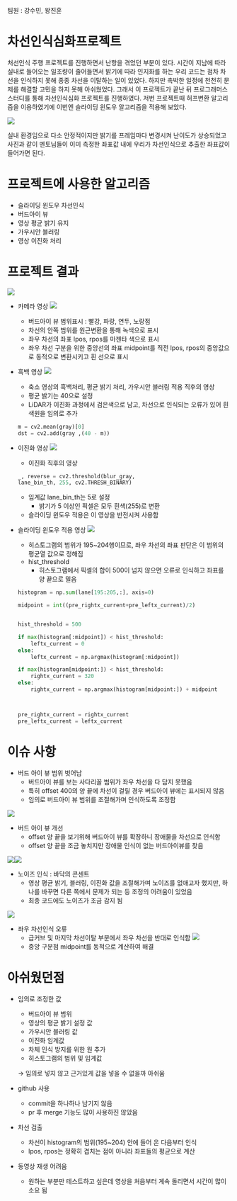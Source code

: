 팀원 : 강수민, 왕진훈

# 차선인식심화프로젝트
처선인식 주행 프로젝트를 진행하면서 난항을 겪었던 부분이 있다. 시간이 지남에 따라 실내로 들어오는 일조량이 줄어들면서 밝기에 따라 인지화를 하는 우리 코드는 점차 차선을 인식하지 못해 종종 차선을 이탈하는 일이 있었다. 하지만 촉박한 일정에 천천히 문제를 해결할 고민을 하지 못해 아쉬웠었다. 그래서 이 프로젝트가 끝난 뒤 프로그래머스 스터디를 통해 차선인식심화 프로젝트를 진행하였다. 저번 프로젝트때 허프변환 알고리즘을 이용하였기에 이번엔 슬라이딩 윈도우 알고리즘을 적용해 보았다.


![](2022-04-17-14-37-57.png)

실내 환경임으로 다소 안정적이지만 밝기를 프레임마다 변경시켜 난이도가 상승되었고 사진과 같이 멘토님들이 이미 측정한 좌표값 내에 우리가 차선인식으로 추출한 좌표값이 들어가면 된다.

# 프로젝트에 사용한 알고리즘

- 슬라이딩 윈도우 차선인식
- 버드아이 뷰
- 영상 평균 밝기 유지
- 가우시안 블러링
- 영상 이진화 처리

# 프로젝트 결과
![](2022-04-17-14-45-05.png)
- 카메라 영상
![](2022-04-17-14-46-08.png)
    - 버드아이 뷰 범위표시 : 빨강, 파랑, 연두, 노랑점
    - 차선의 안쪽 범위를 원근변환을 통해 녹색으로 표시
    - 좌우 차선의 좌표 lpos, rpos를 마젠타 색으로 표시
    - 좌우 차선 구분을 위한 중앙선의 좌표 midpoint를 직전 lpos, rpos의 중앙값으로 동적으로 변환시키고 흰 선으로 표시

- 흑백 영상
![](2022-04-17-14-48-24.png)
    - 축소 영상의 흑백처리, 평균 밝기 처리, 가우시안 블러링 적용 직후의 영상
    - 평균 밝기는 40으로 설정
    - LiDAR가 이진화 과정에서 검은색으로 남고, 차선으로 인식되는 오류가 있어 흰색원을 임의로 추가
    ```python
    m = cv2.mean(gray)[0]
    dst = cv2.add(gray ,(40 - m))
    ```

- 이진화 영상
![](2022-04-17-14-50-16.png)
    - 이진화 직후의 영상
     ```python
    _, reverse = cv2.threshold(blur_gray,
     lane_bin_th, 255, cv2.THRESH_BINARY)
    ```
    - 임계값 lane_bin_th는 5로 설정
        - 밝기가 5 이상인 픽셀은 모두 흰색(255)로 변환
    - 슬라이딩 윈도우 적용은 이 영상을 반전시켜 사용함
   
- 슬라이딩 윈도우 적용 영상
![](2022-04-17-14-52-23.png)
    - 히스토그램의 범위가 195~204행이므로, 좌우 차선의 좌표 판단은 이 범위의 평균열 값으로 정해짐
    - hist_threshold
        - 히스토그램에서 픽셀의 합이 500이 넘지 않으면 오류로 인식하고 좌표를 양 끝으로 밀음 
    ```python
    histogram = np.sum(lane[195:205,:], axis=0)     
    
    midpoint = int((pre_rightx_current+pre_leftx_current)/2)


    hist_threshold = 500

    if max(histogram[:midpoint]) < hist_threshold:
        leftx_current = 0 
    else:
        leftx_current = np.argmax(histogram[:midpoint])

    if max(histogram[midpoint:]) < hist_threshold:
        rightx_current = 320
    else:
        rightx_current = np.argmax(histogram[midpoint:]) + midpoint

    

    pre_rightx_current = rightx_current
    pre_leftx_current = leftx_current
    ```
# 이슈 사항
- 버드 아이 뷰 범위 벗어남
    - 버드아이 뷰를 보는 사다리꼴 범위가 좌우 차선을 다 담지 못했음
    - 특히 offset 400의 양 끝에 차선이 걸릴 경우 버드아이 뷰에는 표시되지 않음 
    - 임의로 버드아이 뷰 범위를 조절해가며 인식하도록 조정함

![](2022-04-17-14-56-56.png)

- 버드 아이 뷰 개선
    - offset 양 끝을 보기위해 버드아이 뷰를 확장하니 장애물을 차선으로 인식함
    - offset 양 끝을 조금 놓치지만 장애물 인식이 없는 버드아이뷰를 찾음

![](2022-04-17-14-58-23.png)![](2022-04-17-14-58-48.png)

- 노이즈 인식 : 바닥의 콘센트
    - 영상 평균 밝기, 블러링, 이진화 값을 조절해가며 노이즈를 없애고자 했지만, 하나를 바꾸면 다른 쪽에서 문제가 되는 등 조정의 어려움이 있었음
    - 최종 코드에도 노이즈가 조금 감지 됨

![](2022-04-17-15-00-09.png)

- 좌우 차선인식 오류
    - 급커브 및 마지막 차선이탈 부분에서 좌우 차선을 반대로 인식함
![](2022-04-17-15-00-53.png)
    - 중앙 구분점 midpoint를 동적으로 계산하여 해결

# 아쉬웠던점

- 임의로 조정한 값
    - 버드아이 뷰 범위
    - 영상의 평균 밝기 설정 값
    - 가우시안 블러링 값
    - 이진화 임계값
    - 차체 인식 방지를 위한 원 추가
    - 히스토그램의 범위 및 임계값

    → 임의로 넣지 않고 근거있게 값을 넣을 수 없을까 아쉬움

- github 사용
    - commit을 하나하나 남기지 않음
    - pr 후 merge 기능도 많이 사용하진 않았음
- 차선 검출
    - 차선이 histogram의 범위(195~204) 안에 들어 온 다음부터 인식
    - lpos, rpos는 정확히 겹치는 점이 아니라 좌표들의 평균으로 계산
- 동영상 재생 어려움
    - 원하는 부분만 테스트하고 싶은데 영상을 처음부터 계속 돌리면서 시간이 많이 소요 됨
